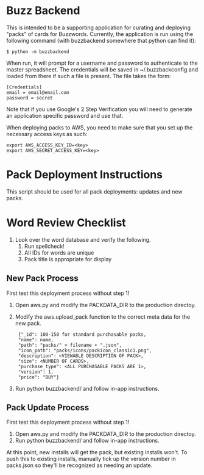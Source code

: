 # Buzz Backend

This is intended to be a supporting application for curating and deploying
"packs" of cards for Buzzwords. Currently, the application is run using the
following command (with buzzbackend somewhere that python can find it):

    $ python -m buzzbackend

When run, it will prompt for a username and password to authenticate to the
master spreadsheet. The credentials will be saved in ~/.buzzbackconfig and
loaded from there if such a file is present. The file takes the form:

    [Credentials]
    email = email@email.com
    password = secret

Note that if you use Google's 2 Step Verification you will need to generate an
application specific password and use that.

When deploying packs to AWS, you need to make sure that you set up the
necessary access keys as such:

    export AWS_ACCESS_KEY_ID=<key>
    export AWS_SECRET_ACCESS_KEY=<key>

# Pack Deployment Instructions

This script should be used for all pack deployments: updates and new packs.

# Word Review Checklist

1. Look over the word database and verify the following.
    1. Run spellcheck!
    1. All IDs for words are unique
    1. Pack title is appropriate for display

## New Pack Process

First test this deployment process without step 1!

1. Open aws.py and modify the PACKDATA_DIR to the production directoy.
1. Modify the aws.upload_pack function to the correct meta data for the new pack.

        {"_id": 100-150 for standard purchasable packs,
        "name": name,
        "path": "packs/" + filename + ".json",
        "icon_path": "packs/icons/packicon_classic1.png",
        "description": <VIEWABLE DESCRIPTION OF PACK>,
        "size": <NUMBER OF CARDS>,
        "purchase_type": <ALL PURCHASABLE PACKS ARE 1>,
        "version": 1,
        "price": "BUY"}

1. Run python buzzbackend/ and follow in-app instructions.

## Pack Update Process

First test this deployment process without step 1!

1. Open aws.py and modify the PACKDATA_DIR to the production directoy.
1. Run python buzzbackend/ and follow in-app instructions.

At this point, new installs will get the pack, but existing installs won't.
To push this to existing installs, manually tick up the version number in
packs.json so they'll be recognized as needing an update.
